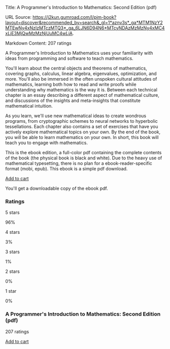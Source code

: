 Title: A Programmer's Introduction to Mathematics: Second Edition (pdf)

URL Source: https://j2kun.gumroad.com/l/pim-book?layout=discover&recommended_by=search&_gl=1*aznv3s*_ga*MTM1NzY2MTEwNy4xNzIzMTczMTQ3*_ga_6LJN6D94N6*MTcyNDAzMzMzNy4xMC4xLjE3MjQwMzMzNjUuMC4wLjA.

Markdown Content:
207 ratings

A Programmer's Introduction to Mathematics uses your familiarity with ideas from programming and software to teach mathematics.

You'll learn about the central objects and theorems of mathematics, covering graphs, calculus, linear algebra, eigenvalues, optimization, and more. You'll also be immersed in the often unspoken cultural attitudes of mathematics, learning both how to read and write proofs while understanding why mathematics is the way it is. Between each technical chapter is an essay describing a different aspect of mathematical culture, and discussions of the insights and meta-insights that constitute mathematical intuition.

As you learn, we'll use new mathematical ideas to create wondrous programs, from cryptographic schemes to neural networks to hyperbolic tessellations. Each chapter also contains a set of exercises that have you actively explore mathematical topics on your own. By the end of the book, you will be able to learn mathematics on your own. In short, this book will teach you to engage with mathematics.

This is the ebook edition, a full-color pdf containing the complete contents of the book (the physical book is black and white). Due to the heavy use of mathematical typesetting, there is no plan for a ebook-reader-specific format (mobi, epub). This ebook is a simple pdf download.

[Add to cart](https://app.gumroad.com/checkout?layout=discover&recommended_by=search&_gl=1*aznv3s*_ga*MTM1NzY2MTEwNy4xNzIzMTczMTQ3*_ga_6LJN6D94N6*MTcyNDAzMzMzNy4xMC4xLjE3MjQwMzMzNjUuMC4wLjA.&product=ykRBH&quantity=1)

You'll get a downloadable copy of the ebook pdf.

### Ratings

5 stars

96%

4 stars

3%

3 stars

1%

2 stars

0%

1 star

0%

### A Programmer's Introduction to Mathematics: Second Edition (pdf)

207 ratings

[Add to cart](https://app.gumroad.com/checkout?layout=discover&recommended_by=search&_gl=1*aznv3s*_ga*MTM1NzY2MTEwNy4xNzIzMTczMTQ3*_ga_6LJN6D94N6*MTcyNDAzMzMzNy4xMC4xLjE3MjQwMzMzNjUuMC4wLjA.&product=ykRBH&quantity=1)